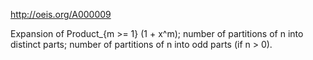 http://oeis.org/A000009

Expansion of Product_{m >= 1} (1 + x^m); number of partitions of n into distinct parts; number of partitions of n into odd parts (if n > 0).

